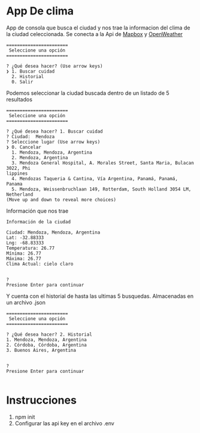 # App De clima

App de consola que busca el ciudad y nos trae la informacion del clima de la ciudad celeccionada. Se conecta a la Api de [Mapbox](https://www.mapbox.com/) y [OpenWeather](https://openweathermap.org/)

```
=======================
 Seleccione una opción 
=======================

? ¿Qué desea hacer? (Use arrow keys)
❯ 1. Buscar cuidad 
  2. Historial 
  0. Salir 

```

Podemos seleccionar la ciudad buscada dentro de un listado de 5 resultados

```
=======================
 Seleccione una opción 
=======================

? ¿Qué desea hacer? 1. Buscar cuidad
? Ciudad:  Mendoza
? Seleccione lugar (Use arrow keys)
❯ 0. Cancelar 
  1. Mendoza, Mendoza, Argentina 
  2. Mendoza, Argentina 
  3. Mendoza General Hospital, A. Morales Street, Santa Maria, Bulacan 3022, Phi
lippines 
  4. Mendozas Taqueria & Cantina, Vía Argentina, Panamá, Panamá, Panama 
  5. Mendoza, Weissenbruchlaan 149, Rotterdam, South Holland 3054 LM, Netherland
(Move up and down to reveal more choices)
```

Información que nos trae
```
Información de la ciudad

Ciudad: Mendoza, Mendoza, Argentina
Lat: -32.88333
Lng: -68.83333
Temperatura: 26.77
Mínima: 26.77
Máxima: 26.77
Clima Actual: cielo claro


? 
Presione Enter para continuar
```

Y cuenta con el historial de hasta las ultimas 5 busquedas. Almacenadas en un archivo .json

```
=======================
 Seleccione una opción 
=======================

? ¿Qué desea hacer? 2. Historial
1. Mendoza, Mendoza, Argentina
2. Córdoba, Córdoba, Argentina
3. Buenos Aires, Argentina


? 
Presione Enter para continuar
 
```
# Instrucciones

 1. npm init
 2. Configurar las api key en el archivo .env




